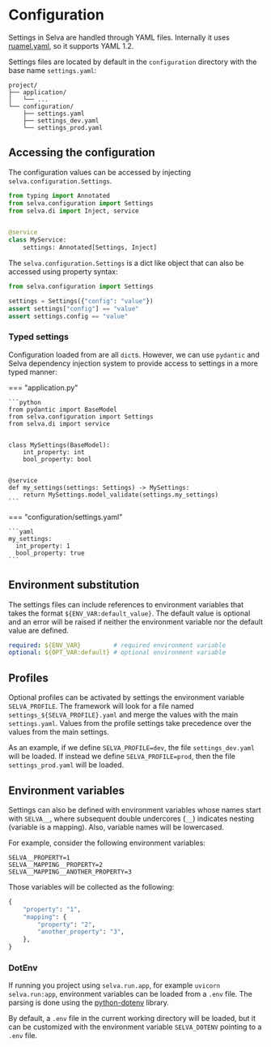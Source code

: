 # Configuration

Settings in Selva are handled through YAML files.
Internally it uses [ruamel.yaml](https://yaml.readthedocs.io),
so it supports YAML 1.2.

Settings files are located by default in the `configuration` directory with the
base name `settings.yaml`:

```
project/
├── application/
│   └── ...
└── configuration/
    ├── settings.yaml
    ├── settings_dev.yaml
    └── settings_prod.yaml
```

## Accessing the configuration

The configuration values can be accessed by injecting `selva.configuration.Settings`.


```python
from typing import Annotated
from selva.configuration import Settings
from selva.di import Inject, service


@service
class MyService:
    settings: Annotated[Settings, Inject]
```

The `selva.configuration.Settings` is a dict like object that can also be accessed
using property syntax:

```python
from selva.configuration import Settings

settings = Settings({"config": "value"})
assert settings["config"] == "value"
assert settings.config == "value"
```

### Typed settings

Configuration loaded from are all `dict`s. However, we can use `pydantic` and Selva
dependency injection system to provide access to settings in a more typed manner:

=== "application.py"

    ```python
    from pydantic import BaseModel
    from selva.configuration import Settings
    from selva.di import service
    
    
    class MySettings(BaseModel):
        int_property: int
        bool_property: bool
    
    
    @service
    def my_settings(settings: Settings) -> MySettings:
        return MySettings.model_validate(settings.my_settings)
    ```

=== "configuration/settings.yaml"

    ```yaml
    my_settings:
      int_property: 1
      bool_property: true
    ```

## Environment substitution

The settings files can include references to environment variables that takes the
format `${ENV_VAR:default_value}`. The default value is optional and an error will
be raised if neither the environment variable nor the default value are defined.

```yaml
required: ${ENV_VAR}         # required environment variable
optional: ${OPT_VAR:default} # optional environment variable
```

## Profiles

Optional profiles can be activated by settings the environment variable `SELVA_PROFILE`.
The framework will look for a file named `settings_${SELVA_PROFILE}.yaml` and merge
the values with the main `settings.yaml`. Values from the profile settings take
precedence over the values from the main settings.

As an example, if we define `SELVA_PROFILE=dev`, the file `settings_dev.yaml` will
be loaded. If instead we define `SELVA_PROFILE=prod`, then the file `settings_prod.yaml`
will be loaded.

## Environment variables

Settings can also be defined with environment variables whose names start with `SELVA__`,
where subsequent double undercores (`__`) indicates nesting (variable is a mapping).
Also, variable names will be lowercased.

For example, consider the following environment variables:

```dotenv
SELVA__PROPERTY=1
SELVA__MAPPING__PROPERTY=2
SELVA__MAPPING__ANOTHER_PROPERTY=3
```

Those variables will be collected as the following:

```python
{
    "property": "1",
    "mapping": {
        "property": "2",
        "another_property": "3",
    },
}
```

### DotEnv

If running you project using `selva.run.app`, for example `uvicorn selva.run:app`,
environment variables can be loaded from a `.env` file. The parsing is done using
the [python-dotenv](https://pypi.org/project/python-dotenv/) library.

By default, a `.env` file in the current working directory will be loaded, but it
can be customized with the environment variable `SELVA_DOTENV` pointing to a `.env` file.
